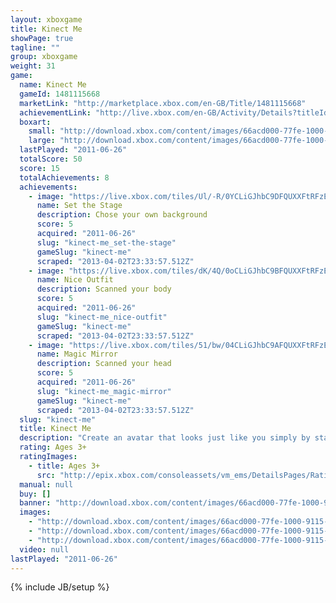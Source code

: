 ```yaml
---
layout: xboxgame
title: Kinect Me
showPage: true
tagline: ""
group: xboxgame
weight: 31
game: 
  name: Kinect Me
  gameId: 1481115668
  marketLink: "http://marketplace.xbox.com/en-GB/Title/1481115668"
  achievementLink: "http://live.xbox.com/en-GB/Activity/Details?titleId=1481115668"
  boxart: 
    small: "http://download.xbox.com/content/images/66acd000-77fe-1000-9115-d80258480814/1033/boxartsm.jpg"
    large: "http://download.xbox.com/content/images/66acd000-77fe-1000-9115-d80258480814/1033/boxartlg.jpg"
  lastPlayed: "2011-06-26"
  totalScore: 50
  score: 15
  totalAchievements: 8
  achievements: 
    - image: "https://live.xbox.com/tiles/Ul/-R/0YCLiGJhbC9DFQUXXFtRFzE0L2FjaC8wLzcAAAAA5+fn-v5fSQ==.jpg"
      name: Set the Stage
      description: Chose your own background
      score: 5
      acquired: "2011-06-26"
      slug: "kinect-me_set-the-stage"
      gameSlug: "kinect-me"
      scraped: "2013-04-02T23:33:57.512Z"
    - image: "https://live.xbox.com/tiles/dK/4Q/0oCLiGJhbC9BFQUXXFtRFzE0L2FjaC8wLzUAAAAA5+fn-T+ubw==.jpg"
      name: Nice Outfit
      description: Scanned your body
      score: 5
      acquired: "2011-06-26"
      slug: "kinect-me_nice-outfit"
      gameSlug: "kinect-me"
      scraped: "2013-04-02T23:33:57.512Z"
    - image: "https://live.xbox.com/tiles/51/bw/04CLiGJhbC9AFQUXXFtRFzE0L2FjaC8wLzQAAAAA5+fn-N9W-A==.jpg"
      name: Magic Mirror
      description: Scanned your head
      score: 5
      acquired: "2011-06-26"
      slug: "kinect-me_magic-mirror"
      gameSlug: "kinect-me"
      scraped: "2013-04-02T23:33:57.512Z"
  slug: "kinect-me"
  title: Kinect Me
  description: "Create an avatar that looks just like you simply by standing in front of the Kinect sensor. Kinect scans in your clothes, face and voice to create your avatar. Pose for a photo shoot, then share your pictures or a personalized flip book with friends!"
  rating: Ages 3+
  ratingImages: 
    - title: Ages 3+
      src: "http://epix.xbox.com/consoleassets/vm_ems/DetailsPages/RatingSystemID/14/default/Values/14001.png"
  manual: null
  buy: []
  banner: "http://download.xbox.com/content/images/66acd000-77fe-1000-9115-d80258480814/1033/banner.png"
  images: 
    - "http://download.xbox.com/content/images/66acd000-77fe-1000-9115-d80258480814/1033/screenlg1.jpg"
    - "http://download.xbox.com/content/images/66acd000-77fe-1000-9115-d80258480814/1033/screenlg2.jpg"
    - "http://download.xbox.com/content/images/66acd000-77fe-1000-9115-d80258480814/1033/screenlg3.jpg"
  video: null
lastPlayed: "2011-06-26"
---
```

{% include JB/setup %}